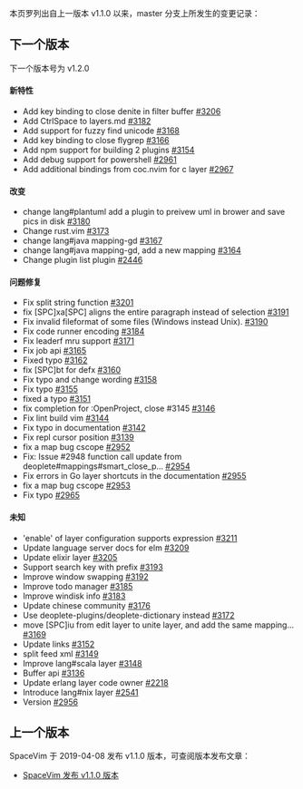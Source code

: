 本页罗列出自上一版本 v1.1.0 以来，master 分支上所发生的变更记录：

## 下一个版本

下一个版本号为 v1.2.0

<!-- call SpaceVim#dev#followHEAD#update('cn') -->
<!-- SpaceVim follow HEAD en start -->

#### 新特性

- Add key binding to close denite in filter buffer [#3206](https://github.com/SpaceVim/SpaceVim/pull/3206)
- Add CtrlSpace to layers.md [#3182](https://github.com/SpaceVim/SpaceVim/pull/3182)
- Add support for fuzzy find unicode [#3168](https://github.com/SpaceVim/SpaceVim/pull/3168)
- Add key binding to close flygrep [#3166](https://github.com/SpaceVim/SpaceVim/pull/3166)
- Add npm support for building 2 plugins [#3154](https://github.com/SpaceVim/SpaceVim/pull/3154)
- Add debug support for powershell [#2961](https://github.com/SpaceVim/SpaceVim/pull/2961)
- Add additional bindings from coc.nvim for c layer [#2967](https://github.com/SpaceVim/SpaceVim/pull/2967)

#### 改变

- change lang#plantuml add a plugin to preivew uml in brower and save pics in disk [#3180](https://github.com/SpaceVim/SpaceVim/pull/3180)
- Change rust.vim [#3173](https://github.com/SpaceVim/SpaceVim/pull/3173)
- change lang#java mapping-gd [#3167](https://github.com/SpaceVim/SpaceVim/pull/3167)
- change lang#java mapping-gd, add a new mapping [#3164](https://github.com/SpaceVim/SpaceVim/pull/3164)
- Change plugin list plugin [#2446](https://github.com/SpaceVim/SpaceVim/pull/2446)

#### 问题修复

- Fix split string function [#3201](https://github.com/SpaceVim/SpaceVim/pull/3201)
- fix [SPC]xa[SPC] aligns the entire paragraph instead of selection [#3191](https://github.com/SpaceVim/SpaceVim/pull/3191)
- Fix invalid fileformat of some files (Windows instead Unix). [#3190](https://github.com/SpaceVim/SpaceVim/pull/3190)
- Fix code runner encoding [#3184](https://github.com/SpaceVim/SpaceVim/pull/3184)
- Fix leaderf mru support [#3171](https://github.com/SpaceVim/SpaceVim/pull/3171)
- Fix job api [#3165](https://github.com/SpaceVim/SpaceVim/pull/3165)
- Fixed typo [#3162](https://github.com/SpaceVim/SpaceVim/pull/3162)
- fix [SPC]bt for defx [#3160](https://github.com/SpaceVim/SpaceVim/pull/3160)
- Fix typo and change wording [#3158](https://github.com/SpaceVim/SpaceVim/pull/3158)
- Fix typo [#3155](https://github.com/SpaceVim/SpaceVim/pull/3155)
- fixed a typo [#3151](https://github.com/SpaceVim/SpaceVim/pull/3151)
- fix completion for :OpenProject, close #3145 [#3146](https://github.com/SpaceVim/SpaceVim/pull/3146)
- Fix lint build vim [#3144](https://github.com/SpaceVim/SpaceVim/pull/3144)
- Fix typo in documentation [#3142](https://github.com/SpaceVim/SpaceVim/pull/3142)
- Fix repl cursor position [#3139](https://github.com/SpaceVim/SpaceVim/pull/3139)
- fix a map bug cscope [#2952](https://github.com/SpaceVim/SpaceVim/pull/2952)
- Fix: Issue #2948 function call update from deoplete#mappings#smart_close_p… [#2954](https://github.com/SpaceVim/SpaceVim/pull/2954)
- Fix errors in Go layer shortcuts in the documentation [#2955](https://github.com/SpaceVim/SpaceVim/pull/2955)
- fix a map bug cscope [#2953](https://github.com/SpaceVim/SpaceVim/pull/2953)
- Fix typo [#2965](https://github.com/SpaceVim/SpaceVim/pull/2965)

#### 未知

- 'enable' of layer configuration supports expression [#3211](https://github.com/SpaceVim/SpaceVim/pull/3211)
- Update language server docs for elm [#3209](https://github.com/SpaceVim/SpaceVim/pull/3209)
- Update elixir layer [#3205](https://github.com/SpaceVim/SpaceVim/pull/3205)
- Support search key with prefix [#3193](https://github.com/SpaceVim/SpaceVim/pull/3193)
- Improve window swapping [#3192](https://github.com/SpaceVim/SpaceVim/pull/3192)
- Improve todo manager [#3185](https://github.com/SpaceVim/SpaceVim/pull/3185)
- Improve windisk info [#3183](https://github.com/SpaceVim/SpaceVim/pull/3183)
- Update chinese community [#3176](https://github.com/SpaceVim/SpaceVim/pull/3176)
- Use deoplete-plugins/deoplete-dictionary instead [#3172](https://github.com/SpaceVim/SpaceVim/pull/3172)
- move [SPC]iu from edit layer to unite layer, and add the same mapping… [#3169](https://github.com/SpaceVim/SpaceVim/pull/3169)
- Update links [#3152](https://github.com/SpaceVim/SpaceVim/pull/3152)
- split feed xml [#3149](https://github.com/SpaceVim/SpaceVim/pull/3149)
- Improve lang#scala layer [#3148](https://github.com/SpaceVim/SpaceVim/pull/3148)
- Buffer api [#3136](https://github.com/SpaceVim/SpaceVim/pull/3136)
- Update erlang layer code owner [#2218](https://github.com/SpaceVim/SpaceVim/pull/2218)
- Introduce lang#nix layer [#2541](https://github.com/SpaceVim/SpaceVim/pull/2541)
- Version [#2956](https://github.com/SpaceVim/SpaceVim/pull/2956)

<!-- SpaceVim follow HEAD en end -->

## 上一个版本

SpaceVim 于 2019-04-08 发布 v1.1.0 版本，可查阅版本发布文章：

- [SpaceVim 发布 v1.1.0 版本](https://spacevim.org/SpaceVim-release-v1.1.0/)
